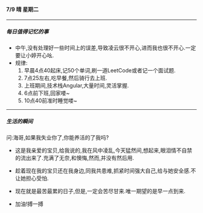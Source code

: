 #### 7/9 晴 星期二

------

##### 每日值得记忆的事

+ 中午,没有处理好一些时间上的误差,导致凌云很不开心,进而我也很不开心.一定要让小婷开心吆.
+ 规律:
  1. 早晨4点40起床,记50个单词,刷一道LeetCode或者记一个面试题.
  2. 7点25左右,吃早餐,然后骑行去上班.
  3. 上班期间,技术栈Angular,大量时间,灵活掌握.
  4. 6点前下班,回家喽~
  5. 10点40前准时睡觉喽~

------

##### 生活的瞬间

问:海哥,如果我失业你了,你能养活的了我吗?

+ 这是我亲爱的宝贝,给我说的,我在风中凌乱,今天猛然间,想起来,眼泪情不自禁的流出来了.充满了无奈,和懊悔,然而,并没有然后用.

+ 趁着现在我的宝贝还在我身边,同我共患难,抓紧时间强大自己,给与她安全感.不让她担心受怕.

+ 现在就是最苦最累的日子,但是,一定会苦尽甘来.唯一期望的是早一点到来.

+ 加油!搏一搏

  

  